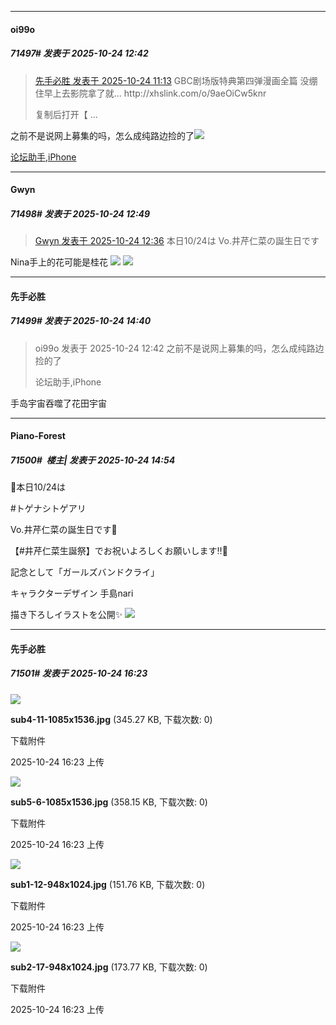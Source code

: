 ﻿
*****

####  oi99o  
##### 71497#       发表于 2025-10-24 12:42

<blockquote><a href="httphttps://stage1st.com/2b/forum.php?mod=redirect&amp;goto=findpost&amp;pid=68618468&amp;ptid=2050404" target="_blank">先手必胜 发表于 2025-10-24 11:13</a>
GBC剧场版特典第四弹漫画全篇 没绷住早上去影院拿了就... http://xhslink.com/o/9aeOiCw5knr 

复制后打开【 ...</blockquote>
之前不是说网上募集的吗，怎么成纯路边捡的了<img src="https://static.stage1st.com/image/smiley/face2017/068.png" referrerpolicy="no-referrer">

[论坛助手,iPhone](https://stage1st.com/2b//forum.php?mod=viewthread&amp;tid=2029836)


*****

####  Gwyn  
##### 71498#       发表于 2025-10-24 12:49

<blockquote><a href="httphttps://stage1st.com/2b/forum.php?mod=redirect&amp;goto=findpost&amp;pid=68619011&amp;ptid=2050404" target="_blank">Gwyn 发表于 2025-10-24 12:36</a>
本日10/24は
Vo.井芹仁菜の誕生日です</blockquote>
Nina手上的花可能是桂花

<img src="https://p.sda1.dev/28/94b83f54e2f0fc1cd086bc034f136161/image.jpg" referrerpolicy="no-referrer">

<img src="https://p.sda1.dev/28/0e1945819a05f1b35b0c053b49df3ddc/image.jpg" referrerpolicy="no-referrer">


*****

####  先手必胜  
##### 71499#       发表于 2025-10-24 14:40

<blockquote>oi99o 发表于 2025-10-24 12:42
之前不是说网上募集的吗，怎么成纯路边捡的了

论坛助手,iPhone</blockquote>
手岛宇宙吞噬了花田宇宙


*****

####  Piano-Forest  
##### 71500#         楼主| 发表于 2025-10-24 14:54

📅本日10/24は

#トゲナシトゲアリ 

Vo.井芹仁菜の誕生日です🎂

【#井芹仁菜生誕祭】でお祝いよろしくお願いします‼️🎉

記念として「ガールズバンドクライ」

キャラクターデザイン 手島nari

描き下ろしイラストを公開✨
<img src="https://p.sda1.dev/28/1d3a306248fb9bc861723967e5846072/008I9Dyply1i6namhely0j30xc0qy0xe.jpg" referrerpolicy="no-referrer">


*****

####  先手必胜  
##### 71501#       发表于 2025-10-24 16:23

<img src="https://img.stage1st.com/forum/202510/24/162355eezvzeage2272he1.jpg" referrerpolicy="no-referrer">

<strong>sub4-11-1085x1536.jpg</strong> (345.27 KB, 下载次数: 0)

下载附件

2025-10-24 16:23 上传

<img src="https://img.stage1st.com/forum/202510/24/162356qkwxwn1h1ptr0zsw.jpg" referrerpolicy="no-referrer">

<strong>sub5-6-1085x1536.jpg</strong> (358.15 KB, 下载次数: 0)

下载附件

2025-10-24 16:23 上传

<img src="https://img.stage1st.com/forum/202510/24/162355rf8sv575g9vh9zhp.jpg" referrerpolicy="no-referrer">

<strong>sub1-12-948x1024.jpg</strong> (151.76 KB, 下载次数: 0)

下载附件

2025-10-24 16:23 上传

<img src="https://img.stage1st.com/forum/202510/24/162355a9vgy999koz5vv9y.jpg" referrerpolicy="no-referrer">

<strong>sub2-17-948x1024.jpg</strong> (173.77 KB, 下载次数: 0)

下载附件

2025-10-24 16:23 上传

